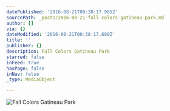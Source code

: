 ```yaml
---
datePublished: '2016-08-21T00:38:17.985Z'
sourcePath: _posts/2016-08-21-fall-colors-gatineau-park.md
author: []
via: {}
dateModified: '2016-08-21T00:38:17.680Z'
title: ''
publisher: {}
description: Fall Colors Gatineau Park
starred: false
inFeed: true
hasPage: false
inNav: false
_type: MediaObject

---
```

![Fall Colors Gatineau Park](https://imgflo.herokuapp.com/graph/vahj1ThiexotieMo/8f2aba113138544cad23f092f8ddbd5b/croprotate.jpg?cropheight=4910&cropwidth=7360&degrees=0&input=https%3A%2F%2Fthe-grid-user-content.s3-us-west-2.amazonaws.com%2F7e7f7598-d8f1-43fd-b77b-1332ec16bac6.jpg&x=0&y=0)